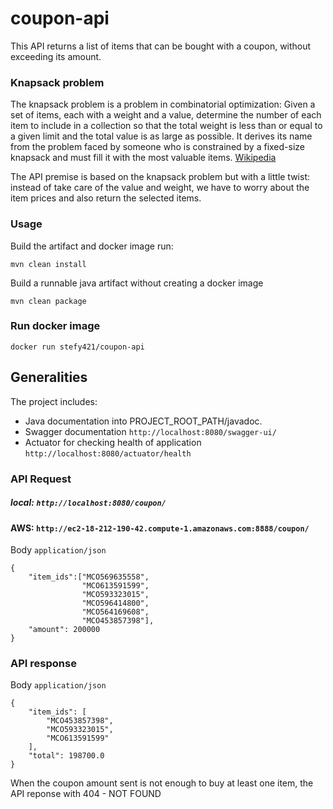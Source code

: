 coupon-api
===================

This API returns a list of items that can be bought with a coupon, without exceeding its amount.

### Knapsack problem
The knapsack problem is a problem in combinatorial optimization: Given a set of items, each with a weight and a value, determine the number of each item to include in a collection so that the total weight is less than or equal to a given limit and the total value is as large as possible. It derives its name from the problem faced by someone who is constrained by a fixed-size knapsack and must fill it with the most valuable items. [Wikipedia](https://en.wikipedia.org/wiki/Knapsack_problem)

The API premise is based on the knapsack problem but with a little twist: instead of take care of the value and weight, we have to worry about the item prices and also return the selected items.

### Usage 
Build the artifact and docker image run:
```
mvn clean install
```

Build a runnable java artifact without creating a docker image
```
mvn clean package
```

### Run docker image
```
docker run stefy421/coupon-api
```

## Generalities
The project includes:

- Java documentation into PROJECT_ROOT_PATH/javadoc.
- Swagger documentation `http://localhost:8080/swagger-ui/`
- Actuator for checking health of application `http://localhost:8080/actuator/health`


### API Request
##### local: `http://localhost:8080/coupon/`
#### AWS: `http://ec2-18-212-190-42.compute-1.amazonaws.com:8888/coupon/`
Body `application/json`
```
{
    "item_ids":["MCO569635558",
                "MCO613591599",
                "MCO593323015",
                "MCO596414800",
                "MCO564169608",
                "MCO453857398"],
    "amount": 200000
}
```

### API response
Body `application/json`
```
{
    "item_ids": [
        "MCO453857398",
        "MCO593323015",
        "MCO613591599"
    ],
    "total": 198700.0
}
```
When the coupon amount sent is not enough to buy at least one item, the API reponse with 404 - NOT FOUND

